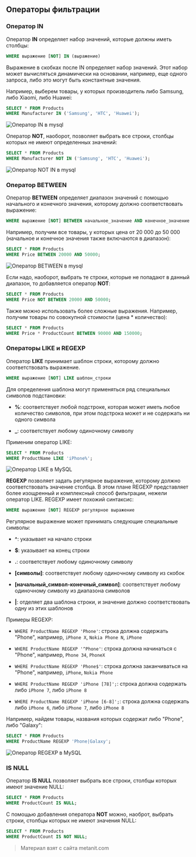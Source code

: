 ## Операторы фильтрации

### Оператор IN

Оператор **IN** определяет набор значений, которые должны иметь столбцы:

```sql
WHERE выражение [NOT] IN (выражение)
```

Выражение в скобках после IN определяет набор значений. Этот набор может вычисляться динамически на основании, например, еще одного запроса, либо это могут быть константные значения.

Например, выберем товары, у которых производитель либо Samsung, либо Xiaomi, либо Huawei:

```sql
SELECT * FROM Products
WHERE Manufacturer IN ('Samsung', 'HTC', 'Huawei');
```

![Оператор IN в mysql](https://metanit.com/sql/mysql/pics/4.4.png)

Оператор **NOT**, наоборот, позволяет выбрать все строки, столбцы которых не имеют определенных значений:

```sql
SELECT * FROM Products
WHERE Manufacturer NOT IN ('Samsung', 'HTC', 'Huawei');
```

![Оператор NOT IN в mysql](https://metanit.com/sql/mysql/pics/4.5.png)

### Оператор BETWEEN

Оператор **BETWEEN** определяет диапазон значений с помощью начального и конечного значения, которому должно соответствовать выражение:

```sql
WHERE выражение [NOT] BETWEEN начальное_значение AND конечное_значение
```

Например, получим все товары, у которых цена от 20 000 до 50 000 (начальное и конечное значения также включаются в диапазон):

```sql
SELECT * FROM Products
WHERE Price BETWEEN 20000 AND 50000;
```

![Оператор BETWEEN в mysql](https://metanit.com/sql/mysql/pics/4.6.png)

Если надо, наоборот, выбрать те строки, которые не попадают в данный диапазон, то добавляется оператор **NOT**:

```sql
SELECT * FROM Products
WHERE Price NOT BETWEEN 20000 AND 50000;
```

Также можно использовать более сложные выражения. Например, получим товары по совокупной стоимости (цена * количество):

```sql
SELECT * FROM Products
WHERE Price * ProductCount BETWEEN 90000 AND 150000;
```

### Операторы LIKE и REGEXP

Оператор **LIKE** принимает шаблон строки, которому должно соответствовать выражение.

```sql
WHERE выражение [NOT] LIKE шаблон_строки
```

Для определения шаблона могут применяться ряд специальных символов подстановки:

- **%**: соответствует любой подстроке, которая может иметь любое количество символов, при этом подстрока может и не 
содержать ни одного символа

- **_**: соответствует любому одиночному символу

Применим оператор LIKE:

```sql
SELECT * FROM Products
WHERE ProductName LIKE 'iPhone%';
```

![Оператор LIKE в MySQL](https://metanit.com/sql/mysql/pics/4.7.png)

**REGEXP** позволяет задать регулярное выражение, которому должно соответствовать значение столбца. В этом плане REGEXP представляет более изощренный и комплексный способ фильтрации, нежели оператор LIKE. REGEXP имеет похожий синтаксис:

```sql
WHERE выражение [NOT] REGEXP регулярное выражение
```

Регулярное выражение может принимать следующие специальные символы:

- **^**: указывает на начало строки

- **$**: указывает на конец строки

- **.**: соответствует любому одиночному символу

- **[символы]**: соответствует любому одиночному символу из скобок

- **[начальный_символ-конечный_символ]**: соответствует любому одиночному символу из диапазона символов

- **|**: отделяет два шаблона строки, и значение должно соответствовать одну из этих шаблонов

Примеры REGEXP:

- `WHERE ProductName REGEXP 'Phone'`: строка должна содержать "Phone", например, `iPhone X`, `Nokia Phone N`, `iPhone`

- `WHERE ProductName REGEXP '^Phone'`: строка должна начинаться с "Phone", например, `Phone 34`, `PhoneX`

- `WHERE ProductName REGEXP 'Phone$'`: строка должна заканчиваться на "Phone", например, `iPhone`, `Nokia Phone`

- `WHERE ProductName REGEXP 'iPhone [78]';`: строка должна содержать либо `iPhone 7`, либо `iPhone 8`

- `WHERE ProductName REGEXP 'iPhone [6-8]';`: строка должна содержать либо `iPhone 6`, либо `iPhone 7`, либо `iPhone 8`

Например, найдем товары, названия которых содержат либо "Phone", либо "Galaxy":

```sql
SELECT * FROM Products
WHERE ProductName REGEXP 'Phone|Galaxy';
```

![Оператор REGEXP в MySQL](https://metanit.com/sql/mysql/pics/4.8.png)

### IS NULL

Оператор **IS NULL** позволяет выбрать все строки, столбцы которых имеют значение NULL:

```sql
SELECT * FROM Products
WHERE ProductCount IS NULL;
```

С помощью добавления оператора **NOT** можно, наоброт, выбрать строки, столбцы которых не имеют значения NULL:

```sql
SELECT * FROM Products
WHERE ProductCount IS NOT NULL;
```


> Материал взят с сайта metanit.com